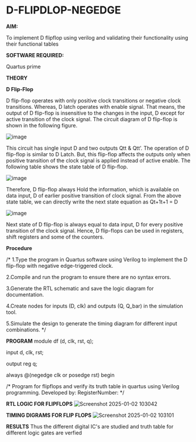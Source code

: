 # D-FLIPDLOP-NEGEDGE

**AIM:**

To implement  D flipflop using verilog and validating their functionality using their functional tables

**SOFTWARE REQUIRED:**

Quartus prime

**THEORY**

**D Flip-Flop**

D flip-flop operates with only positive clock transitions or negative clock transitions. Whereas, D latch operates with enable signal. That means, the output of D flip-flop is insensitive to the changes in the input, D except for active transition of the clock signal. The circuit diagram of D flip-flop is shown in the following figure.

![image](https://github.com/naavaneetha/D-FLIPDLOP-NEGEDGE/assets/154305477/48c81fe8-bc3f-40e7-95e2-519fc155ad51)

This circuit has single input D and two outputs Qtt & Qtt’. The operation of D flip-flop is similar to D Latch. But, this flip-flop affects the outputs only when positive transition of the clock signal is applied instead of active enable. The following table shows the state table of D flip-flop.

![image](https://github.com/naavaneetha/D-FLIPDLOP-NEGEDGE/assets/154305477/e5f3fda7-68ec-4a3a-a0a4-cf6f9cc4ab55)

Therefore, D flip-flop always Hold the information, which is available on data input, D of earlier positive transition of clock signal. From the above state table, we can directly write the next state equation as Qt+1t+1 = D

![image](https://github.com/naavaneetha/D-FLIPDLOP-NEGEDGE/assets/154305477/8592c0d8-2917-4142-91b9-d6c30dd891d2)

Next state of D flip-flop is always equal to data input, D for every positive transition of the clock signal. Hence, D flip-flops can be used in registers, shift registers and some of the counters.

**Procedure**

/* 1.Type the program in Quartus software using Verilog to implement the D flip-flop with negative edge-triggered clock.

2.Compile and run the program to ensure there are no syntax errors.

3.Generate the RTL schematic and save the logic diagram for documentation.

4.Create nodes for inputs (D, clk) and outputs (Q, Q_bar) in the simulation tool.

5.Simulate the design to generate the timing diagram for different input combinations. */

**PROGRAM**
module df (d, clk, rst, q);

input d, clk, rst;

output reg q;

always @(negedge clk or posedge rst) begin

/* Program for flipflops and verify its truth table in quartus using Verilog programming. Developed by: RegisterNumber:
*/

**RTL LOGIC FOR FLIPFLOPS**
![Screenshot 2025-01-02 103042](https://github.com/user-attachments/assets/1dad993b-bbf0-4a55-b478-7df967381648)


**TIMING DIGRAMS FOR FLIP FLOPS**
![Screenshot 2025-01-02 103101](https://github.com/user-attachments/assets/fea67523-7b03-4ab0-8c05-1e399cfa81a1)


**RESULTS**
Thus the different digital IC's are studied and truth table for different logic gates are verfied
